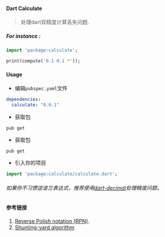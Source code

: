 #### Dart Calculate

> 处理dart双精度计算丢失问题.

##### For instance :

```dart
import 'package:calculate';

print(compute('0.1 0.1 *'));
```

#### Usage

- 编辑`pubspec.yaml`文件

```yaml
dependencies:
  calculate: "0.0.1"
```

- 获取包

```basic
pub get
```

- 获取包

```basic
pub get
```

- 引入你的项目

```dart
import 'package:calculate/calculate.dart';
```

###### 如果你不习惯逆波兰表达式，推荐使用[dart-decimal](https://github.com/a14n/dart-decimal)处理精度问题。

#### 参考链接

1. [Reverse Polish notation (RPN)](https://en.wikipedia.org/wiki/Reverse_Polish_notation).
2. [Shunting-yard algorithm](https://en.wikipedia.org/wiki/Shunting-yard_algorithm)